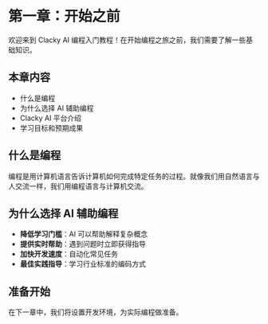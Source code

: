 # 第一章：开始之前

欢迎来到 Clacky AI 编程入门教程！在开始编程之旅之前，我们需要了解一些基础知识。

## 本章内容

- 什么是编程
- 为什么选择 AI 辅助编程
- Clacky AI 平台介绍
- 学习目标和预期成果

## 什么是编程

编程是用计算机语言告诉计算机如何完成特定任务的过程。就像我们用自然语言与人交流一样，我们用编程语言与计算机交流。

## 为什么选择 AI 辅助编程

- **降低学习门槛**：AI 可以帮助解释复杂概念
- **提供实时帮助**：遇到问题时立即获得指导
- **加快开发速度**：自动化常见任务
- **最佳实践指导**：学习行业标准的编码方式

## 准备开始

在下一章中，我们将设置开发环境，为实际编程做准备。